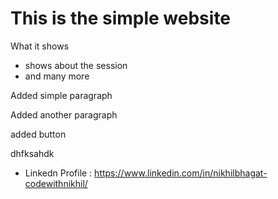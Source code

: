<h1>This is the simple website </h1>

What it shows
- shows about the session
- and many more

<p>Added simple paragraph</p>
<p>Added another paragraph</p>
<p>added button</p> dhfksahdk

- Linkedn Profile : https://www.linkedin.com/in/nikhilbhagat-codewithnikhil/
